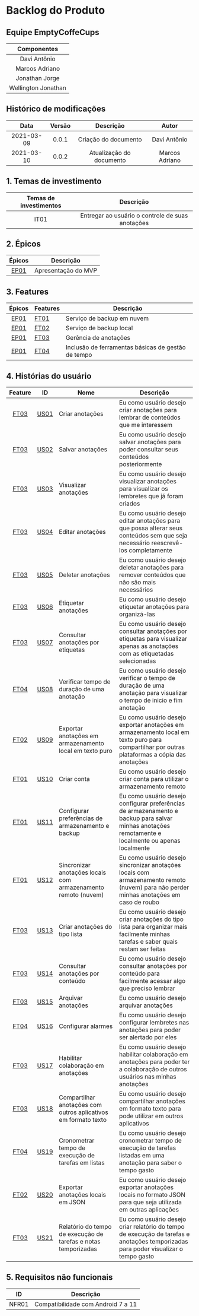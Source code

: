 # Backlog do Produto

## Equipe EmptyCoffeCups
|Componentes|
|:----------:|
|Davi Antônio|
|Marcos Adriano|
|Jonathan Jorge|
|Wellington Jonathan|

## Histórico de modificações

|Data|Versão|Descrição|Autor|
|:--:|:--:|:--:|:---:|
|2021-03-09|0.0.1|Criação do documento|Davi Antônio|
|2021-03-10|0.0.2|Atualização do documento|Marcos Adriano|

## 1. Temas de investimento
|Temas de investimentos|Descrição|
|:--------------------:|:-------------------------------------------:|
|IT01|Entregar ao usuário o controle de suas anotações|

## 2. Épicos

|Épicos|Descrição|
|:----:|:-------------------:|
|[EP01](https://github.com/req-2020-2-empty-coffee-cups/backlogs-kanbans/issues/27)|Apresentação do MVP|

## 3. Features

|Épicos|Features|Descrição|
|:--:|-----|--|
|[EP01](https://github.com/req-2020-2-empty-coffee-cups/backlogs-kanbans/issues/27)|[FT01](https://github.com/req-2020-2-empty-coffee-cups/backlogs-kanbans/issues/23)|Serviço de backup em nuvem|
|[EP01](https://github.com/req-2020-2-empty-coffee-cups/backlogs-kanbans/issues/27)|[FT02](https://github.com/req-2020-2-empty-coffee-cups/backlogs-kanbans/issues/24)|Serviço de backup local|
|[EP01](https://github.com/req-2020-2-empty-coffee-cups/backlogs-kanbans/issues/27)|[FT03](https://github.com/req-2020-2-empty-coffee-cups/backlogs-kanbans/issues/25)|Gerência de anotações|
|[EP01](https://github.com/req-2020-2-empty-coffee-cups/backlogs-kanbans/issues/27)|[FT04](https://github.com/req-2020-2-empty-coffee-cups/backlogs-kanbans/issues/26)|Inclusão de ferramentas básicas de gestão de tempo|

## 4. Histórias do usuário

|Feature|ID|Nome|Descrição|
|:--:|-----|--|--|
|[FT03](https://github.com/req-2020-2-empty-coffee-cups/backlogs-kanbans/issues/25)|[US01](https://github.com/req-2020-2-empty-coffee-cups/backlogs-kanbans/issues/2)|Criar anotações|Eu como usuário desejo criar anotações para lembrar de conteúdos que me interessem|
|[FT03](https://github.com/req-2020-2-empty-coffee-cups/backlogs-kanbans/issues/25)|[US02](https://github.com/req-2020-2-empty-coffee-cups/backlogs-kanbans/issues/3)|Salvar anotações|Eu como usuário desejo salvar anotações para poder consultar seus conteúdos posteriormente|
|[FT03](https://github.com/req-2020-2-empty-coffee-cups/backlogs-kanbans/issues/25)|[US03](https://github.com/req-2020-2-empty-coffee-cups/backlogs-kanbans/issues/4)|Visualizar anotações|Eu como usuário desejo visualizar anotações para visualizar os lembretes que já foram criados|
|[FT03](https://github.com/req-2020-2-empty-coffee-cups/backlogs-kanbans/issues/25)|[US04](https://github.com/req-2020-2-empty-coffee-cups/backlogs-kanbans/issues/5)|Editar anotações|Eu como usuário desejo editar anotações para que possa alterar seus conteúdos sem que seja necessário reescrevê-los completamente|
|[FT03](https://github.com/req-2020-2-empty-coffee-cups/backlogs-kanbans/issues/25)|[US05](https://github.com/req-2020-2-empty-coffee-cups/backlogs-kanbans/issues/6)|Deletar anotações|Eu como usuário desejo deletar anotações para remover conteúdos que não são mais necessários|
|[FT03](https://github.com/req-2020-2-empty-coffee-cups/backlogs-kanbans/issues/25)|[US06](https://github.com/req-2020-2-empty-coffee-cups/backlogs-kanbans/issues/7)|Etiquetar anotações|Eu como usuário desejo etiquetar anotações para organizá-las|
|[FT03](https://github.com/req-2020-2-empty-coffee-cups/backlogs-kanbans/issues/25)|[US07](https://github.com/req-2020-2-empty-coffee-cups/backlogs-kanbans/issues/8)|Consultar anotações por etiquetas|Eu como usuário desejo consultar anotações por etiquetas para visualizar apenas as anotações com as etiquetadas selecionadas|
|[FT04](https://github.com/req-2020-2-empty-coffee-cups/backlogs-kanbans/issues/26)|[US08](https://github.com/req-2020-2-empty-coffee-cups/backlogs-kanbans/issues/9)|Verificar tempo de duração de uma anotação|Eu como usuário desejo verificar o tempo de duração de uma anotação para visualizar o tempo de inicio e fim anotação|
|[FT02](https://github.com/req-2020-2-empty-coffee-cups/backlogs-kanbans/issues/24)|[US09](https://github.com/req-2020-2-empty-coffee-cups/backlogs-kanbans/issues/10)|Exportar anotações em armazenamento local em texto puro|Eu como usuário desejo exportar anotações em armazenamento local em texto puro para compartilhar por outras plataformas a cópia das anotações|
|[FT01](https://github.com/req-2020-2-empty-coffee-cups/backlogs-kanbans/issues/23)|[US10](https://github.com/req-2020-2-empty-coffee-cups/backlogs-kanbans/issues/11)|Criar conta|Eu como usuário desejo criar conta para utilizar o armazenamento remoto|
|[FT01](https://github.com/req-2020-2-empty-coffee-cups/backlogs-kanbans/issues/23)|[US11](https://github.com/req-2020-2-empty-coffee-cups/backlogs-kanbans/issues/12)|Configurar preferências de armazenamento e backup|Eu como usuário desejo configurar preferências de armazenamento e backup para salvar minhas anotações remotamente e localmente ou apenas localmente|
|[FT01](https://github.com/req-2020-2-empty-coffee-cups/backlogs-kanbans/issues/23)|[US12](https://github.com/req-2020-2-empty-coffee-cups/backlogs-kanbans/issues/13)|Sincronizar anotações locais com armazenamento remoto (nuvem)|Eu como usuário desejo sincronizar anotações locais com armazenamento remoto (nuvem) para não perder minhas anotações em caso de roubo|
|[FT03](https://github.com/req-2020-2-empty-coffee-cups/backlogs-kanbans/issues/25)|[US13](https://github.com/req-2020-2-empty-coffee-cups/backlogs-kanbans/issues/14)|Criar anotações do tipo lista|Eu como usuário desejo criar anotações do tipo lista para organizar mais facilmente minhas tarefas e saber quais restam ser feitas|
|[FT03](https://github.com/req-2020-2-empty-coffee-cups/backlogs-kanbans/issues/25)|[US14](https://github.com/req-2020-2-empty-coffee-cups/backlogs-kanbans/issues/15)|Consultar anotações por conteúdo|Eu como usuário desejo consultar anotações por conteúdo para facilmente acessar algo que preciso lembrar|
|[FT03](https://github.com/req-2020-2-empty-coffee-cups/backlogs-kanbans/issues/25)|[US15](https://github.com/req-2020-2-empty-coffee-cups/backlogs-kanbans/issues/16)|Arquivar anotações|Eu como usuário desejo arquivar anotações|Eu como usuário desejo arquivar anotações para não deixar visível sem exclui-lá|
|[FT04](https://github.com/req-2020-2-empty-coffee-cups/backlogs-kanbans/issues/26)|[US16](https://github.com/req-2020-2-empty-coffee-cups/backlogs-kanbans/issues/17)|Configurar alarmes|Eu como usuário desejo configurar lembretes nas anotações para poder ser alertado por eles|
|[FT03](https://github.com/req-2020-2-empty-coffee-cups/backlogs-kanbans/issues/25)|[US17](https://github.com/req-2020-2-empty-coffee-cups/backlogs-kanbans/issues/18)|Habilitar colaboração em anotações|Eu como usuário desejo habilitar colaboração em anotações para poder ter a colaboração de outros usuários nas minhas anotações|
|[FT03](https://github.com/req-2020-2-empty-coffee-cups/backlogs-kanbans/issues/25)|[US18](https://github.com/req-2020-2-empty-coffee-cups/backlogs-kanbans/issues/19)|Compartilhar anotações com outros aplicativos em formato texto|Eu como usuário desejo compartilhar anotações em formato texto para pode utilizar em outros aplicativos|
|[FT04](https://github.com/req-2020-2-empty-coffee-cups/backlogs-kanbans/issues/26)|[US19](https://github.com/req-2020-2-empty-coffee-cups/backlogs-kanbans/issues/20)|Cronometrar tempo de execução de tarefas em listas|Eu como usuário desejo cronometrar tempo de execução de tarefas listadas em uma anotação para saber o tempo gasto|
|[FT02](https://github.com/req-2020-2-empty-coffee-cups/backlogs-kanbans/issues/24)|[US20](https://github.com/req-2020-2-empty-coffee-cups/backlogs-kanbans/issues/21)|Exportar anotações locais em JSON|Eu como usuário desejo exportar anotações locais no formato JSON para que seja utilizada em outras aplicações|
|[FT03](https://github.com/req-2020-2-empty-coffee-cups/backlogs-kanbans/issues/25)|[US21](https://github.com/req-2020-2-empty-coffee-cups/backlogs-kanbans/issues/22)|Relatório do tempo de execução de tarefas e notas temporizadas|Eu como usuário desejo criar relatório do tempo de execução de tarefas e anotações temporizadas para poder visualizar o tempo gasto|

## 5. Requisitos não funcionais
|ID|Descrição|
|--|:--------:|
|NFR01|Compatibilidade com Android 7 a 11|
